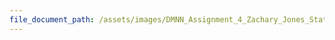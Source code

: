 ```yaml
---
file_document_path: /assets/images/DMNN_Assignment_4_Zachary_Jones_Statistics.pdf"
---
```


<object data="{{ post.file_document_path }}" type='application/pdf'></object>
